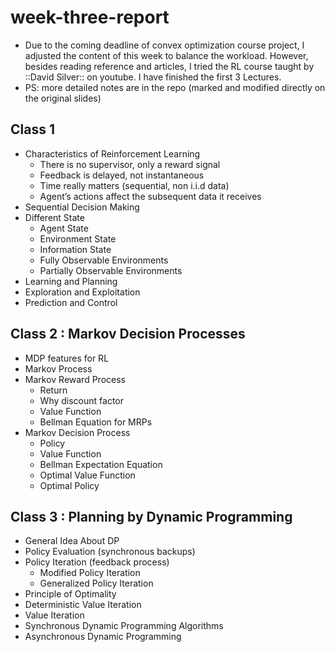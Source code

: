 # week-three-report

* Due to the coming deadline of convex optimization course project, I adjusted the content of this week to balance the workload. However, besides reading reference and articles, I tried the RL course taught by ::David Silver:: on youtube. I have finished the first 3 Lectures.
* PS: more detailed notes are in the repo (marked and modified directly on the original slides)

## Class 1

* Characteristics of Reinforcement Learning
  * There is no supervisor, only a reward signal
  * Feedback is delayed, not instantaneous
  * Time really matters (sequential, non i.i.d data)
  * Agent’s actions affect the subsequent data it receives
* Sequential Decision Making
* Different State
  * Agent State
  * Environment State
  * Information State
  * Fully Observable Environments
  * Partially Observable Environments
* Learning and Planning
* Exploration and Exploitation
* Prediction and Control

## Class 2 : Markov Decision Processes

* MDP features for RL
* Markov Process
* Markov Reward Process
  * Return
  * Why discount factor
  * Value Function
  * Bellman Equation for MRPs
* Markov Decision Process
  * Policy
  * Value Function
  * Bellman Expectation Equation
  * Optimal Value Function
  * Optimal Policy

## Class 3 : Planning by Dynamic Programming

* General Idea About DP
* Policy Evaluation (synchronous backups)
* Policy Iteration (feedback process)
  * Modified Policy Iteration
  * Generalized Policy Iteration
* Principle of Optimality
* Deterministic Value Iteration
* Value Iteration
* Synchronous Dynamic Programming Algorithms
* Asynchronous Dynamic Programming

